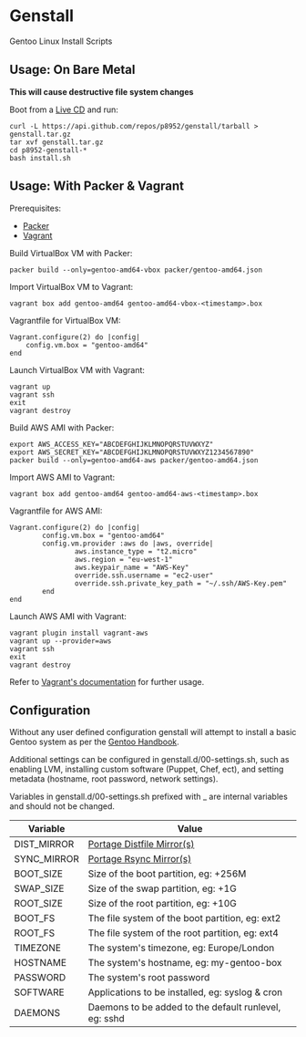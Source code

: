 Genstall
========

Gentoo Linux Install Scripts

Usage: On Bare Metal
--------------------
**This will cause destructive file system changes**

Boot from a [Live CD](http://www.sysresccd.org/SystemRescueCd_Homepage) and run:

	curl -L https://api.github.com/repos/p8952/genstall/tarball > genstall.tar.gz
	tar xvf genstall.tar.gz
	cd p8952-genstall-*
	bash install.sh


Usage: With Packer & Vagrant
----------------------------

Prerequisites:

* [Packer](http://www.packer.io/)
* [Vagrant](http://www.vagrantup.com/)

Build VirtualBox VM with Packer:

	packer build --only=gentoo-amd64-vbox packer/gentoo-amd64.json

Import VirtualBox VM to Vagrant:

	vagrant box add gentoo-amd64 gentoo-amd64-vbox-<timestamp>.box

Vagrantfile for VirtualBox VM:

	Vagrant.configure(2) do |config|
		config.vm.box = "gentoo-amd64"
	end

Launch VirtualBox VM with Vagrant:

	vagrant up
	vagrant ssh
	exit
	vagrant destroy

Build AWS AMI with Packer:

	export AWS_ACCESS_KEY="ABCDEFGHIJKLMNOPQRSTUVWXYZ"
	export AWS_SECRET_KEY="ABCDEFGHIJKLMNOPQRSTUVWXYZ1234567890"
	packer build --only=gentoo-amd64-aws packer/gentoo-amd64.json

Import AWS AMI to Vagrant:

	vagrant box add gentoo-amd64 gentoo-amd64-aws-<timestamp>.box

Vagrantfile for AWS AMI:

	Vagrant.configure(2) do |config|
			config.vm.box = "gentoo-amd64"
			config.vm.provider :aws do |aws, override|
					aws.instance_type = "t2.micro"
					aws.region = "eu-west-1"
					aws.keypair_name = "AWS-Key"
					override.ssh.username = "ec2-user"
					override.ssh.private_key_path = "~/.ssh/AWS-Key.pem"
			end
	end

Launch AWS AMI with Vagrant:

	vagrant plugin install vagrant-aws
	vagrant up --provider=aws
	vagrant ssh
	exit
	vagrant destroy

Refer to [Vagrant's documentation](http://www.vagrantup.com/v2/) for further usage.

Configuration
-------------

Without any user defined configuration genstall will attempt to install a basic
Gentoo system as per the [Gentoo
Handbook](http://www.gentoo.org/doc/en/handbook/).

Additional settings can be configured in genstall.d/00-settings.sh, such as
enabling LVM, installing custom software (Puppet, Chef, ect), and setting
metadata (hostname, root password, network settings).

Variables in genstall.d/00-settings.sh prefixed with _ are internal variables
and should not be changed.

Variable                 |Value
--------                 |-----
DIST\_MIRROR             | [Portage Distfile Mirror(s)](http://www.gentoo.org/main/en/mirrors2.xml)
SYNC\_MIRROR             | [Portage Rsync Mirror(s)](http://www.gentoo.org/main/en/mirrors-rsync.xml)
BOOT\_SIZE               | Size of the boot partition, eg: +256M
SWAP\_SIZE               | Size of the swap partition, eg: +1G
ROOT\_SIZE               | Size of the root partition, eg: +10G
BOOT\_FS                 | The file system of the boot partition, eg: ext2
ROOT\_FS                 | The file system of the root partition, eg: ext4
TIMEZONE                 | The system's timezone, eg: Europe/London
HOSTNAME                 | The system's hostname, eg: my-gentoo-box
PASSWORD                 | The system's root password
SOFTWARE                 | Applications to be installed, eg: syslog & cron
DAEMONS                  | Daemons to be added to the default runlevel, eg: sshd
